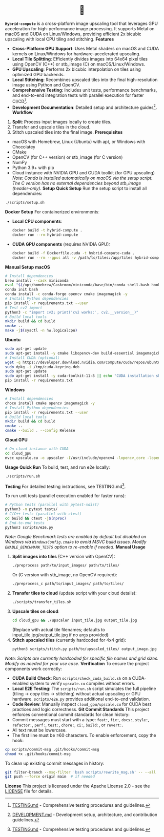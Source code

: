 <div align="center">
  <h1>🧸</h1>
</div>

**`Hybrid-compute`** is a cross-platform image upscaling tool that leverages GPU acceleration for high-performance image processing. It supports Metal on macOS and CUDA on Linux/Windows, providing efficient 2x bicubic upscaling with local CPU tiling and stitching.
**Features**
- **Cross-Platform GPU Support**: Uses Metal shaders on macOS and CUDA kernels on Linux/Windows for hardware-accelerated upscaling.
- **Local Tile Splitting**: Efficiently divides images into 64x64 pixel tiles using OpenCV (C++) or stb_image (C) on macOS/Linux/Windows.
- **GPU Upscaling**: Performs 2x bicubic interpolation on tiles using optimized GPU backends.
- **Local Stitching**: Recombines upscaled tiles into the final high-resolution image using Python and OpenCV.
- **Comprehensive Testing**: Includes unit tests, performance benchmarks, and end-to-end integration tests with parallel execution for faster CI/CD[^1].
- **Development Documentation**: Detailed setup and architecture guides[^2].
**Workflow**
1. **Split**: Process input images locally to create tiles.
2. Transfer and upscale tiles in the cloud.
3. Stitch upscaled tiles into the final image.
**Prerequisites**
- macOS with Homebrew, Linux (Ubuntu) with apt, or Windows with Chocolatey
- CMake
- OpenCV (for C++ version) or stb_image (for C version)
- NumPy
- Python 3.9+ with pip
- Cloud instance with NVIDIA GPU and CUDA toolkit (for GPU upscaling)
*Note: Conda is installed automatically on macOS via the setup script. The C version has no external dependencies beyond stb_image (header-only).*
**Setup**
**Quick Setup**
Run the setup script to install all dependencies:
```bash
./scripts/setup.sh
```

**Docker Setup**
For containerized environments:
- **Local CPU components**:
  ```bash
  docker build -t hybrid-compute .
  docker run --rm hybrid-compute
  ```
- **CUDA GPU components** (requires NVIDIA GPU):
  ```bash
  docker build -f Dockerfile.cuda -t hybrid-compute-cuda .
  docker run --rm --gpus all -v /path/to/tiles:/app/tiles hybrid-compute-cuda ./cloud_gpu/upscaler tiles/input_tile.jpg tiles/output_tile.jpg
  ```
**Manual Setup**
**macOS**
```bash
# Install dependencies
brew install --cask miniconda
eval "$(/opt/homebrew/Caskroom/miniconda/base/bin/conda shell.bash hook)"
conda init bash
conda install -c conda-forge opencv cmake imagemagick -y
# Install Python dependencies
pip install -r requirements.txt --user
# Test cv2 import
python3 -c "import cv2; print('cv2 works:', cv2.__version__)"
# Build local tools
mkdir build && cd build
cmake ..
make -j$(sysctl -n hw.logicalcpu)
```
**Ubuntu**
```bash
sudo apt-get update
sudo apt-get install -y cmake libopencv-dev build-essential imagemagick wget
# Install CUDA (optional)
wget -q https://developer.download.nvidia.com/compute/cuda/repos/ubuntu2204/x86_64/cuda-keyring_1.1-1_all.deb -O /tmp/cuda-keyring.deb
sudo dpkg -i /tmp/cuda-keyring.deb
sudo apt-get update
sudo apt-get install -y cuda-toolkit-11-8 || echo "CUDA installation skipped"
pip install -r requirements.txt
```
**Windows**
```bash
# Install dependencies
choco install cmake opencv imagemagick -y
# Install Python dependencies
pip install -r requirements.txt --user
# Build local tools
mkdir build && cd build
cmake ..
cmake --build . --config Release
```
**Cloud GPU**
```bash
# On cloud instance with CUDA
cd cloud_gpu
nvcc upscale.cu -o upscaler -I/usr/include/opencv4 -lopencv_core -lopencv_imgcodecs
```
**Usage**
**Quick Run**
To build, test, and run e2e locally:
```bash
./scripts/run.sh
```
**Testing**
For detailed testing instructions, see TESTING.md[^1].

To run unit tests (parallel execution enabled for faster runs):
```bash
# Python tests (parallel with pytest-xdist)
python3 -m pytest tests/
# C/C++ tests (parallel with ctest)
cd build && ctest -j$(nproc)
# End-to-end tests
python3 scripts/e2e.py
```

*Note: Google Benchmark tests are enabled by default but disabled on Windows via `WindowsConfig.cmake` to avoid MSVC build issues. Modify `ENABLE_BENCHMARK_TESTS` option to re-enable if needed.*
**Manual Usage**
1. **Split images into tiles** (C++ version with OpenCV):
   ```bash
   ./preprocess path/to/input_images/ path/to/tiles/
   ```
   Or (C version with stb_image, no OpenCV required):
   ```bash
   ./preprocess_c path/to/input_images/ path/to/tiles/
   ```
2. **Transfer tiles to cloud** (update script with your cloud details):
   ```bash
   ./scripts/transfer_tiles.sh
   ```
3. **Upscale tiles on cloud**:
    ```bash
    cd cloud_gpu && ./upscaler input_tile.jpg output_tile.jpg
    ```
    (Replace with actual tile filenames; defaults to input_tile.jpg/output_tile.jpg if no args provided)
4. **Stitch upscaled tiles** (currently hardcoded for 4x4 grid):
   ```bash
   python3 scripts/stitch.py path/to/upscaled_tiles/ output_image.jpg
   ```
*Note: Scripts are currently hardcoded for specific file names and grid sizes. Modify as needed for your use case.*
**Verification**
To ensure the project components work correctly:
- **CUDA Build Check**: Run `scripts/check_cuda_build.sh` on a CUDA-enabled system to verify `upscale.cu` compiles without errors.
- **Local E2E Testing**: The `scripts/run.sh` script simulates the full pipeline (tiling → copy tiles → stitching) without actual upscaling or GPU hardware. `scripts/e2e.py` provides additional end-to-end validation.
- **Code Review**: Manually inspect `cloud_gpu/upscale.cu` for CUDA best practices and logic correctness.
**Git Commit Standards**
This project enforces conventional commit standards for clean history:
- Commit messages must start with a type: `feat:`, `fix:`, `docs:`, `style:`, `refactor:`, `perf:`, `test:`, `chore:`, `ci:`, `build:`, or `revert:`.
- All text must be lowercase.
- The first line must be ≤60 characters.
To enable enforcement, copy the hook:
```bash
cp scripts/commit-msg .git/hooks/commit-msg
chmod +x .git/hooks/commit-msg
```
To clean up existing commit messages in history:
```bash
git filter-branch --msg-filter 'bash scripts/rewrite_msg.sh' -- --all
git push --force origin main  # if needed
```
**License**
This project is licensed under the Apache License 2.0 - see the [LICENSE](LICENSE) file for details.

[^1]: [TESTING.md](https://github.com/bniladridas/hybrid-compute/blob/main/docs/TESTING.md) - Comprehensive testing procedures and guidelines.
[^2]: [DEVELOPMENT.md](https://github.com/bniladridas/hybrid-compute/blob/main/DEVELOPMENT.md) - Development setup, architecture, and contribution guidelines.
